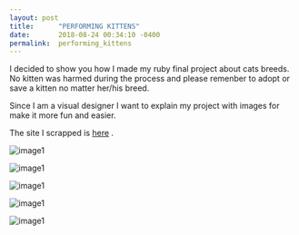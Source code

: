 ```yaml
---
layout: post
title:      "PERFORMING KITTENS"
date:       2018-08-24 00:34:10 -0400
permalink:  performing_kittens
---
```



I decided to show you how I made my ruby final project about cats breeds.
No kitten was harmed during the process and please remenber to adopt or save a kitten no matter her/his breed.

Since I am a visual designer I want to explain my project with images for make it more fun and easier.

The site I scrapped is  [here](http://www.vetstreet.com/cats/breeds) .

![image1](http://www.redhikari.com/clients/learnco/Project1.jpg)

![image1](http://www.redhikari.com/clients/learnco/Project2.jpg)


![image1](http://www.redhikari.com/clients/learnco/Project3.jpg)

![image1](http://www.redhikari.com/clients/learnco/Project4.jpg)

![image1](http://www.redhikari.com/clients/learnco/Project5.jpg)



